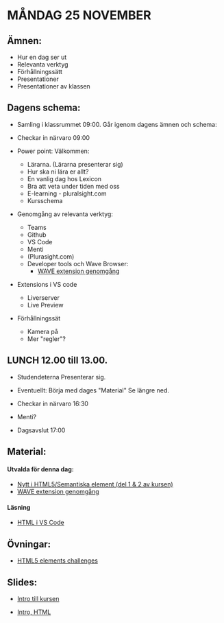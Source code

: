 # MÅNDAG 25 NOVEMBER

## Ämnen: 
- Hur en dag ser ut
- Relevanta verktyg
- Förhållningssätt
- Presentationer
- Presentationer av klassen

## Dagens schema:
* Samling i klassrummet 09:00. Går igenom dagens ämnen och schema:

* Checkar in närvaro 09:00

* Power point: Välkommen:
  - Lärarna. (Lärarna presenterar sig)
  - Hur ska ni lära er allt?
  - En vanlig dag hos Lexicon
  - Bra att veta under tiden med oss
  - E-learning - pluralsight.com
  - Kursschema


*  Genomgång av relevanta verktyg:
    - Teams
    - Github
    - VS Code
    - Menti
    - (Plurasight.com)
    - Developer tools och Wave Browser:
      - [WAVE extension genomgång](https://app.pluralsight.com/ilx/video-courses/92e5a2e9-02ba-44d3-80f7-7992e6d9512d/d4c9e95a-c0cc-4120-8c4e-84442e451a7d/81c79172-91fe-46fe-818e-dbb37cc7045b)

* Extensions i VS code
  - Liverserver
  - Live Preview

* Förhållningssät
  - Kamera på
  - Mer "regler"?

## LUNCH 12.00 till 13.00.

* Studendeterna Presenterar sig.

* Eventuellt: Börja med dages "Material" Se längre ned.

* Checkar in närvaro 16:30

* Menti?

* Dagsavslut 17:00

## Material:

#### Utvalda för denna dag:
* [Nytt i HTML5/Semantiska element (del 1 & 2 av kursen)](https://app.pluralsight.com/library/courses/html-5-css-3-overview-tag-attribute-selector-additions/table-of-contents)
* [WAVE extension genomgång](https://app.pluralsight.com/ilx/video-courses/92e5a2e9-02ba-44d3-80f7-7992e6d9512d/d4c9e95a-c0cc-4120-8c4e-84442e451a7d/81c79172-91fe-46fe-818e-dbb37cc7045b)

#### Läsning
* [HTML i VS Code](https://code.visualstudio.com/Docs/languages/html)

## Övningar: 
* [HTML5 elements challenges](https://app.pluralsight.com/ilx/video-courses/fac15700-fb03-4c72-b291-efdb54933a8e/4587d9b6-badd-43dd-87a2-2b04df9258f6/9cf34da2-a2b0-4c61-8136-5edc75928667)


## Slides:
* [Intro till kursen](https://docs.google.com/presentation/d/1tsH95pL3ailFghCljPgBz0IiEmjFP4BSwFan8s9vjvA/edit?usp=sharing)

* [Intro, HTML](https://docs.google.com/presentation/d/1c8aKRb-ZdfwApzSCnjhKsL3kFGmIdqBJgBV_1OaJrtI/edit#slide=id.g5fd0d48a39_2_73)

